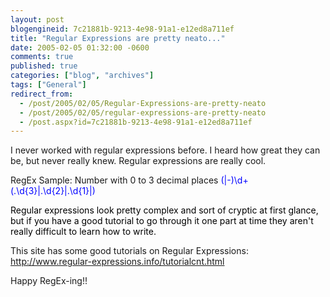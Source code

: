 ```yaml
---
layout: post
blogengineid: 7c21881b-9213-4e98-91a1-e12ed8a711ef
title: "Regular Expressions are pretty neato..."
date: 2005-02-05 01:32:00 -0600
comments: true
published: true
categories: ["blog", "archives"]
tags: ["General"]
redirect_from: 
  - /post/2005/02/05/Regular-Expressions-are-pretty-neato
  - /post/2005/02/05/regular-expressions-are-pretty-neato
  - /post.aspx?id=7c21881b-9213-4e98-91a1-e12ed8a711ef
---
```

<!-- more -->

I never worked with regular expressions before. I heard how great they can be, but never really knew. Regular expressions are really cool.

RegEx Sample: Number with 0 to 3 decimal places  <FONT color=#0000ff>(|\-)\d+(.\d{3}|.\d{2}|.\d{1}|)</FONT>

<FONT color=#000000>Regular expressions look pretty complex and sort of cryptic at first glance, but if you have a good tutorial to go through it one part at time they aren't really difficult to learn how to write.</FONT>

This site has some good tutorials on Regular Expressions: <A href="http://www.regular-expressions.info/tutorialcnt.html">http://www.regular-expressions.info/tutorialcnt.html</A>

Happy RegEx-ing!!

